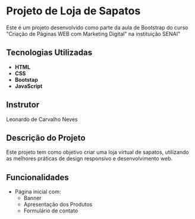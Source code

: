 # Projeto de Loja de Sapatos

Este é um projeto desenvolvido como parte da aula de Bootstrap do curso "Criação de Páginas WEB com Marketing Digital" na instituição SENAI"

## Tecnologias Utilizadas
- **HTML**
- **CSS**
- **Bootstap**
- **JavaScript**

## Instrutor
Leonardo de Carvalho Neves

## Descrição do Projeto
Este projeto tem como objetivo criar uma loja virtual de sapatos, utilizando as melhores práticas de design responsivo e desenvolvimento web.

## Funcionalidades

- Página inicial com:
    - Banner
    - Apresentação dos Produtos
    - Formulário de contato